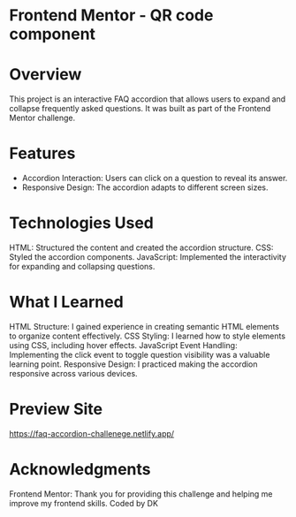 # Frontend Mentor - QR code component

# Overview
This project is an interactive FAQ accordion that allows users to expand and collapse frequently asked questions. It was built as part of the Frontend Mentor challenge.

# Features
- Accordion Interaction: Users can click on a question to reveal its answer.
- Responsive Design: The accordion adapts to different screen sizes.

# Technologies Used
HTML: Structured the content and created the accordion structure.
CSS: Styled the accordion components.
JavaScript: Implemented the interactivity for expanding and collapsing questions.

# What I Learned
HTML Structure: I gained experience in creating semantic HTML elements to organize content effectively.
CSS Styling: I learned how to style elements using CSS, including hover effects.
JavaScript Event Handling: Implementing the click event to toggle question visibility was a valuable learning point.
Responsive Design: I practiced making the accordion responsive across various devices.

# Preview Site
https://faq-accordion-challenege.netlify.app/

# Acknowledgments
Frontend Mentor: Thank you for providing this challenge and helping me improve my frontend skills.
Coded by DK
